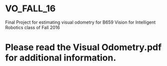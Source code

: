 # VO_FALL_16
Final Project for estimating visual odometry for B659 Vision for Intelligent Robotics class of Fall 2016

# Please read the Visual Odometry.pdf for additional information.
